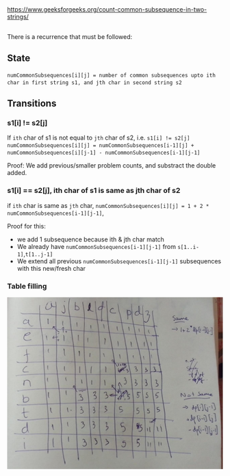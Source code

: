 
##

https://www.geeksforgeeks.org/count-common-subsequence-in-two-strings/

##

There is a recurrence that must be followed:

## State

`numCommonSubsequences[i][j] = number of common subsequences upto ith char in first string s1, and jth char in second string s2`

## Transitions

### s1[i] != s2[j]

If `ith` char of s1 is not equal to `jth` char of s2, i.e. `s1[i] != s2[j]`
`numCommonSubsequences[i][j] = numCommonSubsequences[i-1][j] + numCommonSubsequences[i][j-1] - numCommonSubsequences[i-1][j-1]`

Proof:
We add previous/smaller problem counts, and substract the double added.

### s1[i] == s2[j], ith char of s1 is same as jth char of s2

if `ith` char is same as `jth` char,
`numCommonSubsequences[i][j] = 1 + 2 * numCommonSubsequences[i-1][j-1]`, 

Proof for this: 
* we add 1 subsequence because ith & jth char match
* We already have `numCommonSubsequences[i-1][j-1]` from `s[1..i-1]`,`t[1..j-1]`
* We extend all previous `numCommonSubsequences[i-1][j-1]` subsequences with this new/fresh char

### Table filling

![count common subsequences](images/countcommonsubsequencesrecurrence.jpeg)

